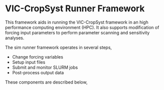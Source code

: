 # VIC-CropSyst Runner Framework

This framework aids in running the VIC-CropSyst framework in an high performance computing environment (HPC). It also supports modification of forcing input parameters to perform parameter scanning and sensitivity analyses.

The sim runner framework operates in several steps,
- Change forcing variables
- Setup input files
- Submit and monitor SLURM jobs
- Post-process output data

These components are described below,
